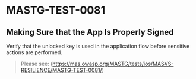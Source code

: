 # MASTG-TEST-0081

## Making Sure that the App Is Properly Signed

Verify that the unlocked key is used in the application flow before sensitive actions are performed.

> Please see: (https://mas.owasp.org/MASTG/tests/ios/MASVS-RESILIENCE/MASTG-TEST-0081/)